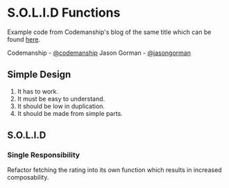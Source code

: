 # S.O.L.I.D Functions #

Example code from Codemanship's blog of the same title which can be found [here](http://codemanship.co.uk/parlezuml/blog/?postid=1578).

Codemanship - [@codemanship](https://twitter.com/codemanship)
Jason Gorman - [@jasongorman](https://twitter.com/jasongorman)

## Simple Design ##

1. It has to work.
2. It must be easy to understand.
3. It should be low in duplication.
4. It should be made from simple parts.

## S.O.L.I.D ##

### Single Responsibility ###

Refactor fetching the rating into its own function which results in increased composability.